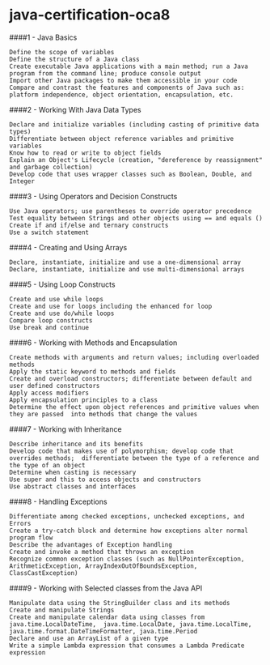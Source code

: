 # java-certification-oca8


####1 - Java Basics 

    Define the scope of variables 
    Define the structure of a Java class
    Create executable Java applications with a main method; run a Java program from the command line; produce console output
    Import other Java packages to make them accessible in your code
    Compare and contrast the features and components of Java such as: platform independence, object orientation, encapsulation, etc.


####2 - Working With Java Data Types 

    Declare and initialize variables (including casting of primitive data types)
    Differentiate between object reference variables and primitive variables
    Know how to read or write to object fields
    Explain an Object's Lifecycle (creation, "dereference by reassignment" and garbage collection)
    Develop code that uses wrapper classes such as Boolean, Double, and Integer  


####3 - Using Operators and Decision Constructs 

    Use Java operators; use parentheses to override operator precedence
    Test equality between Strings and other objects using == and equals ()
    Create if and if/else and ternary constructs 
    Use a switch statement 


####4 - Creating and Using Arrays 

    Declare, instantiate, initialize and use a one-dimensional array
    Declare, instantiate, initialize and use multi-dimensional arrays


####5 - Using Loop Constructs 

    Create and use while loops
    Create and use for loops including the enhanced for loop
    Create and use do/while loops
    Compare loop constructs
    Use break and continue  


####6 - Working with Methods and Encapsulation 

    Create methods with arguments and return values; including overloaded methods
    Apply the static keyword to methods and fields  
    Create and overload constructors; differentiate between default and user defined constructors
    Apply access modifiers
    Apply encapsulation principles to a class
    Determine the effect upon object references and primitive values when they are passed  into methods that change the values


####7 - Working with Inheritance 

    Describe inheritance and its benefits
    Develop code that makes use of polymorphism; develop code that overrides methods;  differentiate between the type of a reference and the type of an object
    Determine when casting is necessary
    Use super and this to access objects and constructors
    Use abstract classes and interfaces


####8 - Handling Exceptions 

    Differentiate among checked exceptions, unchecked exceptions, and Errors
    Create a try-catch block and determine how exceptions alter normal program flow
    Describe the advantages of Exception handling 
    Create and invoke a method that throws an exception
    Recognize common exception classes (such as NullPointerException, ArithmeticException, ArrayIndexOutOfBoundsException, ClassCastException)


####9 - Working with Selected classes from the Java API 

    Manipulate data using the StringBuilder class and its methods
    Create and manipulate Strings
    Create and manipulate calendar data using classes from java.time.LocalDateTime,  java.time.LocalDate, java.time.LocalTime, java.time.format.DateTimeFormatter, java.time.Period
    Declare and use an ArrayList of a given type 
    Write a simple Lambda expression that consumes a Lambda Predicate expression

